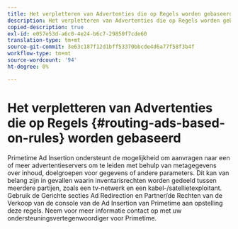 ```yaml
---
title: Het verpletteren van Advertenties die op Regels worden gebaseerd
description: Het verpletteren van Advertenties die op Regels worden gebaseerd
copied-description: true
exl-id: e057e53d-a6c0-4e24-b6c7-29850f7cde60
translation-type: tm+mt
source-git-commit: 3e63c187f12d1bff53370bbcde4d6a77f58f3b4f
workflow-type: tm+mt
source-wordcount: '94'
ht-degree: 0%

---
```


# Het verpletteren van Advertenties die op Regels {#routing-ads-based-on-rules} worden gebaseerd

Primetime Ad Insertion ondersteunt de mogelijkheid om aanvragen naar een of meer advertentieservers om te leiden met behulp van metagegevens over inhoud, doelgroepen voor gegevens of andere parameters. Dit kan van belang zijn in gevallen waarin inventarisrechten worden gedeeld tussen meerdere partijen, zoals een tv-netwerk en een kabel-/satellietexploitant. Gebruik de Gerichte secties Ad Redirection en Partner/de Rechten van de Verkoop van de console van de Ad Insertion van Primetime aan opstelling deze regels. Neem voor meer informatie contact op met uw ondersteuningsvertegenwoordiger voor Primetime.
